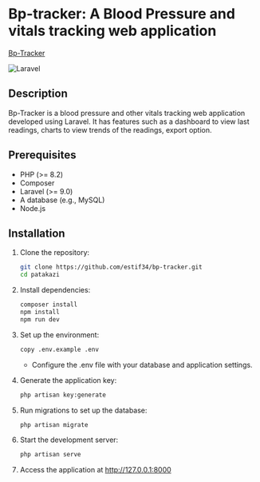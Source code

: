 # Bp-tracker: A Blood Pressure and vitals tracking web application
[Bp-Tracker](https://blood-pressure-tracker-main-6jl9pj.laravel.cloud/)

![Laravel](https://img.shields.io/badge/Laravel-FF2D20?style=for-the-badge&logo=laravel&logoColor=white)
## Description
Bp-Tracker is a blood pressure and other vitals tracking web application developed using Laravel. It has features such as a dashboard to view last readings, charts to view trends of the readings, export option.

## Prerequisites
- PHP (>= 8.2)
- Composer
- Laravel (>= 9.0)
- A database (e.g., MySQL)
- Node.js 

## Installation
1. Clone the repository:
   ```bash
   git clone https://github.com/estif34/bp-tracker.git
   cd patakazi
   ```
2. Install dependencies:
   ```bash
   composer install
   npm install
   npm run dev
   ```
3. Set up the environment:
   ```bash
   copy .env.example .env
   ```
   - Configure the .env file with your database and application settings.

4. Generate the application key:
   ```bash
   php artisan key:generate
   ```
5. Run migrations to set up the database:
   ```bash
   php artisan migrate
   ```
6. Start the development server:
   ```bash
   php artisan serve
   ```
7. Access the application at http://127.0.0.1:8000
